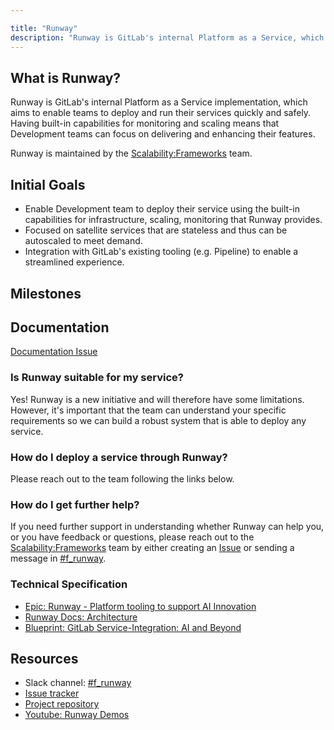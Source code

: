 ```yaml
---

title: "Runway"
description: "Runway is GitLab's internal Platform as a Service, which aims to enable teams to deploy and run their services quickly and safely."
---
```








## What is Runway?

Runway is GitLab's internal Platform as a Service implementation, which aims to enable teams to deploy and run their services quickly and safely. Having built-in capabilities for monitoring and scaling means that Development teams can focus on delivering and enhancing their features. 

Runway is maintained by the [Scalability:Frameworks](https://about.gitlab.com/handbook/engineering/infrastructure/team/scalability/frameworks.html) team.

## Initial Goals

- Enable Development team to deploy their service using the built-in capabilities for infrastructure, scaling, monitoring that Runway provides. 
- Focused on satellite services that are stateless and thus can be autoscaled to meet demand.
- Integration with GitLab's existing tooling (e.g. Pipeline) to enable a streamlined experience.

## Milestones

## Documentation

[Documentation Issue](https://gitlab.com/gitlab-com/gl-infra/platform/runway/team/-/issues/50)

### Is Runway suitable for my service?

Yes! Runway is a new initiative and will therefore have some limitations. However, it's important that the team can understand your specific requirements so we can build a robust system that is able to deploy any service.

### How do I deploy a service through Runway?

Please reach out to the team following the links below.

### How do I get further help?

If you need further support in understanding whether Runway can help you, or you have feedback or questions, please reach out to the [Scalability:Frameworks](https://about.gitlab.com/handbook/engineering/infrastructure/team/scalability/frameworks.html) team by either creating an [Issue](https://gitlab.com/gitlab-com/gl-infra/platform/runway/team/-/issues/new) or sending a message in [#f_runway](https://gitlab.slack.com/archives/C05G970PHSA).

### Technical Specification

- [Epic: Runway - Platform tooling to support AI Innovation](https://gitlab.com/groups/gitlab-com/gl-infra/-/epics/969)
- [Runway Docs: Architecture](https://gitlab.com/gitlab-com/gl-infra/platform/runway/docs/-/blob/master/architecture.md)
- [Blueprint: GitLab Service-Integration: AI and Beyond](https://docs.gitlab.com/ee/architecture/blueprints/gitlab_ml_experiments/)

## Resources

- Slack channel: [#f_runway](https://gitlab.slack.com/archives/C05G970PHSA)
- [Issue tracker](https://gitlab.com/gitlab-com/gl-infra/platform/runway/team/-/issues/)
- [Project repository](https://gitlab.com/gitlab-com/gl-infra/platform/runway)
- [Youtube: Runway Demos](https://www.youtube.com/playlist?list=PL05JrBw4t0Kosd76voQ6tbQbW-YnlIuBy)
